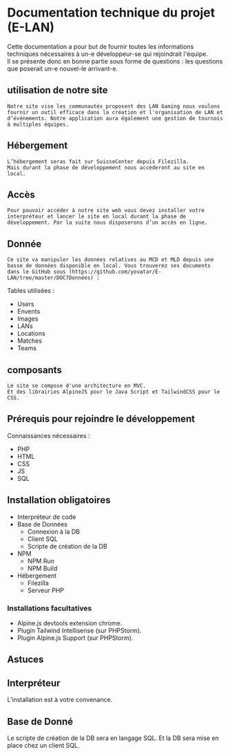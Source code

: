 # Documentation technique du projet (E-LAN)

Cette documentation a pour but de fournir toutes les informations techniques nécessaires à un-e développeur-se qui rejoindrait l'équipe.  
Il se présente donc en bonne partie sous forme de questions : les questions que poserait un-e nouvel-le arrivant-e.

## utilisation de notre site
    Notre site vise les communautés proposent des LAN Gaming nous voulons fournir un outil efficace dans la création et l'organisation de LAN et d’événements. Notre application aura également une gestion de tournois à multiples équipes.

## Hébergement

    L’hébergement seras fait sur SuisseCenter depuis Filezilla.
    Mais durant la phase de développement nous accèderont au site en local.

## Accès

    Pour pouvoir accéder à notre site web vous devez installer votre interpréteur et lancer le site en local durant la phase de développement. Par la suite nous disposerons d’un accès en ligne.
## Donnée

    Ce site va manipuler les données relatives au MCD et MLD depuis une basse de données disponible en local. Vous trouverez ses documents dans le GitHub sous (https://github.com/yovatar/E-LAN/tree/master/DOC7Données) :
Tables utilisées :
- Users
- Envents
- Images
- LANs
- Locations
- Matches
- Teams

## composants
    Le site se compose d'une architecture en MVC.
    Et des librairies AlpineJS pour le Java Script et TailwindCSS pour le CSS.
   
## Prérequis pour rejoindre le développement
   Connaissances nécessaires :
   -    PHP
   -    HTML
   -    CSS
   -    JS
   -    SQL

## Installation obligatoires
-   Interpréteur de code
-   Base de Données 
    -   Connexion à la DB
    -   Client SQL
    -   Scripte de création de la DB
-   NPM
    -   NPM Run
    -   NPM Build
-   Hébergement
    - Filezilla
    - Serveur PHP

### Installations facultatives 
-   Alpine.js devtools extension chrome.
-   Plugin Tailwind Intellisense (sur PHPStorm).
-   Plugin Alpine.js Support (sur PHPStorm).


## Astuces



## Interpréteur
L’installation est à votre convenance.
   
## Base de Donné
Le scripte de création de la DB sera en langage SQL.
Et la DB sera mise en place chez un client SQL.

